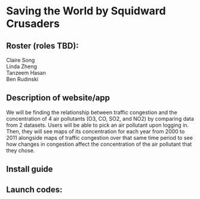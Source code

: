 # Saving the World by Squidward Crusaders

## Roster (roles TBD):  
Claire Song  
Linda Zheng  
Tanzeem Hasan  
Ben Rudinski

## Description of website/app
We will be finding the relationship between traffic congestion and the concentration of 4 air pollutants (O3, CO, SO2, and NO2) by comparing data from 2 datasets. Users will be able to pick an air pollutant upon logging in. Then, they will see maps of its concentration for each year from 2000 to 2011 alongside maps of traffic congestion over that same time period to see how changes in congestion affect the concentration of the air pollutant that they chose.

## Install guide

## Launch codes:
